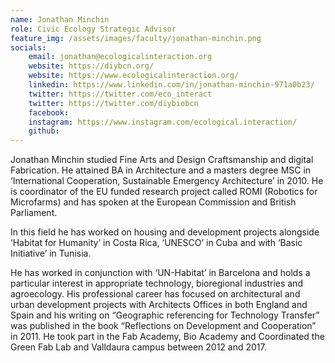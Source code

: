 ```yaml
---
name: Jonathan Minchin
role: Civic Ecology Strategic Advisor
feature_img: /assets/images/faculty/jonathan-minchin.png
socials:
    email: jonathan@ecologicalinteraction.org
    website: https://diybcn.org/
    website: https://www.ecologicalinteraction.org/
    linkedin: https://www.linkedin.com/in/jonathan-minchin-971a0b23/
    twitter: https://twitter.com/eco_interact
    twitter: https://twitter.com/diybiobcn
    facebook:
    instagram: https://www.instagram.com/ecological.interaction/
    github:
---
```


Jonathan Minchin studied Fine Arts and Design Craftsmanship and digital Fabrication. He attained BA in Architecture and a masters degree MSC in ‘International Cooperation, Sustainable Emergency Architecture’ in 2010. He is coordinator of the EU funded research project called ROMI (Robotics for Microfarms) and has spoken at the European Commission and British Parliament.

In this field he has worked on housing and development projects alongside ‘Habitat for Humanity’ in Costa Rica, ‘UNESCO’ in Cuba and with ‘Basic Initiative’ in Tunisia.

He has worked in conjunction with ‘UN-Habitat’ in Barcelona and holds a particular interest in appropriate technology, bioregional industries and agroecology. His professional career has focused on architectural and urban development projects with Architects Offices in both England and Spain and his writing on “Geographic referencing for Technology Transfer” was published in the book “Reflections on Development and Cooperation” in 2011. He took part in the Fab Academy, Bio Academy and Coordinated the Green Fab Lab and Valldaura campus between 2012 and 2017.